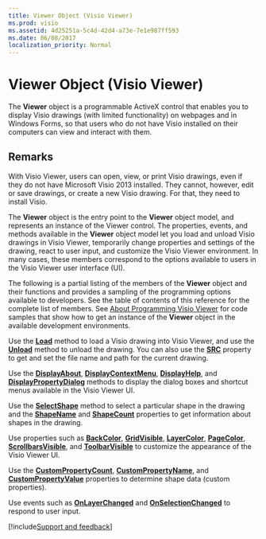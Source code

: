 ```yaml
---
title: Viewer Object (Visio Viewer)
ms.prod: visio
ms.assetid: 4d25251a-5c4d-42d4-a73e-7e1e987ff593
ms.date: 06/08/2017
localization_priority: Normal
---
```



# Viewer Object (Visio Viewer)

The  **Viewer** object is a programmable ActiveX control that enables you to display Visio drawings (with limited functionality) on webpages and in Windows Forms, so that users who do not have Visio installed on their computers can view and interact with them.


## Remarks

With Visio Viewer, users can open, view, or print Visio drawings, even if they do not have Microsoft Visio 2013 installed. They cannot, however, edit or save drawings, or create a new Visio drawing. For that, they need to install Visio.

The  **Viewer** object is the entry point to the **Viewer** object model, and represents an instance of the Viewer control. The properties, events, and methods available in the **Viewer** object model let you load and unload Visio drawings in Visio Viewer, temporarily change properties and settings of the drawing, react to user input, and customize the Visio Viewer environment. In many cases, these members correspond to the options available to users in the Visio Viewer user interface (UI).

The following is a partial listing of the members of the  **Viewer** object and their functions and provides a sampling of the programming options available to developers. See the table of contents of this reference for the complete list of members. See [About Programming Visio Viewer](Visio.about.programming.md) for code samples that show how to get an instance of the **Viewer** object in the available development environments.

Use the  **[Load](Visio.Load.md)** method to load a Visio drawing into Visio Viewer, and use the **[Unload](Visio.Unload.md)** method to unload the drawing. You can also use the **[SRC](Visio.viewer.src.property.md)** property to get and set the file name and path for the current drawing.

Use the  **[DisplayAbout](Visio.DisplayAbout.md)**,  **[DisplayContextMenu](Visio.DisplayContextMenu.md)**,  **[DisplayHelp](Visio.DisplayHelp.md)**, and  **[DisplayPropertyDialog](Visio.DisplayPropertyDialog.md)** methods to display the dialog boxes and shortcut menus available in the Visio Viewer UI.

Use the  **[SelectShape](Visio.SelectShape.md)** method to select a particular shape in the drawing and the **[ShapeName](Visio.ShapeName.md)** and **[ShapeCount](Visio.ShapeCount.md)** properties to get information about shapes in the drawing.

Use properties such as  **[BackColor](Visio.viewer.backcolor.property.md)**,  **[GridVisible](Visio.GridVisible.md)**,  **[LayerColor](Visio.LayerColor.md)**,  **[PageColor](Visio.PageColor.md)**,  **[ScrollbarsVisible](Visio.ScrollbarsVisible.md)**, and  **[ToolbarVisible](Visio.ToolbarVisible.md)** to customize the appearance of the Visio Viewer UI.

Use the  **[CustomPropertyCount](Visio.CustomPropertyCount.md)**,  **[CustomPropertyName](Visio.CustomPropertyName.md)**, and  **[CustomPropertyValue](Visio.CustomPropertyValue.md)** properties to determine shape data (custom properties).

Use events such as  **[OnLayerChanged](Visio.OnLayerChanged.md)** and **[OnSelectionChanged](Visio.OnSelectionChanged.md)** to respond to user input.

[!include[Support and feedback](~/includes/feedback-boilerplate.md)]